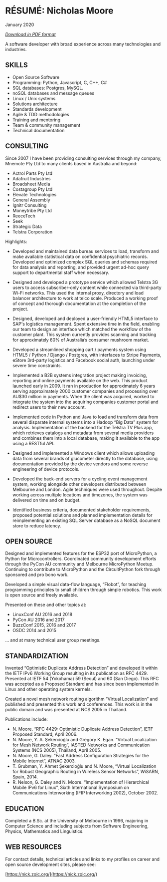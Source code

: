 ﻿# RÉSUMÉ: Nicholas Moore
January 2020

*[Download in PDF format](./resume-nick-moore-2020-1.pdf)*

A software developer with broad experience across many technologies and industries.

## SKILLS

* Open Source Software 
* Programming: Python, Javascript, C, C++, C#
* SQL databases: Postgres, MySQL.
* noSQL databases and message queues 
* Linux / Unix systems
* Solutions architecture
* Standards development
* Agile & TDD methodologies
* Training and mentoring
* Team & community management
* Technical documentation


## CONSULTING

Since 2007 I have been providing consulting services through my company, Mnemote Pty Ltd to many clients based in Australia and beyond:

* Actrol Parts Pty Ltd
* Adafruit Industries
* Broadsheet Media
* Costagroup Pty Ltd
* Elevate Technologies
* General Assembly
* Ignitr Consulting
* Moneytribe Pty Ltd
* ReeceTech
* Seek
* Strategic Data
* Telstra Corporation

Highlights:

* Developed and maintained data bureau services to load, transform and make available statistical data on confidential psychiatric records. Developed and optimized complex SQL queries and schemas required for data analysis and reporting, and provided urgent ad-hoc query support to departmental staff when necessary.

* Designed and developed a prototype service which allowed Telstra 3G users to access subscriber-only content while connected via third-party Wi-Fi networks. This used the internal proxy, directory and load balancer architecture to work at telco scale. Produced a working proof of concept and thorough documentation at the completion of the project.

* Designed, developed and deployed a user-friendly HTML5 interface to SAP's logistics management.  Spent extensive time in the field, enabling our team to design an interface which matched the workflow of the customer plant. This system currently provides scanning and tracking for approximately 60% of Australia’s consumer mushroom market.

* Developed a streamlined shopping cart / payments system using HTML5 / Python / Django / Postgres, with interfaces to Stripe Payments, eStore 3rd-party logistics and Facebook social auth, launching under severe time constraints.

* Implemented a B2B systems integration project making invoicing, reporting and online payments available on the web. This product launched early in 2009.  It ran in production for approximately 6 years serving approximately 2000 customer companies and processing over AU$30 million in payments.  When the client was acquired, worked to integrate the system into the acquiring companies customer portal and redirect users to their new account.

* Implemented code in Python and Java to load and transform data from several disparate internal systems into a Hadoop “Big Data” system for analysis. Implementation of the backend for the Telstra TV Plus app, which retrieves catalogs and metadata from several media providers and combines them into a local database, making it available to the app using a RESTful API.

* Designed and implemented a Windows client which allows uploading data from several brands of glucometer directly to the database, using documentation provided by the device vendors and some reverse engineering of device protocols.

* Developed the back-end servers for a cycling event management system, working alongside other developers distributed between Melbourne and London.  Agile techniques were used throughout.  Despite working across multiple locations and timezones, the system was delivered on time and on budget.

* Identified business criteria, documented stakeholder requirements, proposed potential solutions and planned implementation details for reimplementing an existing SQL Server database as a NoSQL document store to reduce latency.


## OPEN SOURCE

Designed and implemented features for the ESP32 port of MicroPython, a Python for Microcontrollers. Coordinated community development efforts through the PyCon AU community and Melbourne MicroPython Meetup.  Continuing to contribute to MicroPython and the CircuitPython fork through sponsored and pro bono work.

Developed a simple visual data-flow language, “Flobot”, for teaching programming principles to small children through simple robotics.  This work is open source and freely available.

Presented on these and other topics at:
      
* LinuxConf AU 2016 and 2018
* PyCon AU 2016 and 2017
* BuzzConf 2015, 2016 and 2017
* OSDC 2014 and 2015
      
… and at many technical user group meetings.


## STANDARDIZATION

Invented “Optimistic Duplicate Address Detection” and developed it within the IETF IPv6 Working Group resulting in its publication as RFC 4429.  Presented at IETF 54 (Yokohama) 59 (Seoul) and 60 (San Diego).  This RFC was accepted as a Proposed Standard and has since been implemented in Linux and other operating system kernels.

Created a novel mesh network routing algorithm “Virtual Localization” and published and presented this work and conferences. This work is in the public domain and was presented at NCS 2005 in Thailand.

Publications include:

* N. Moore. “RFC 4429: Optimistic Duplicate Address Detection”, IETF Proposed Standard, April 2006.
* N. Moore, Y. A. Şekercioğlu and Gregory K. Egan. “Virtual Localization for Mesh Network Routing”, IASTED Networks and Communication Systems (NCS 2005), Thailand, April 2005.
* N. Moore, G. Daley. “Fast Address Configuration Strategies for the Mobile Internet”, ATNAC 2003.
* T. Grubman, Y. Ahmet Şekercioğlu and N. Moore, “Virtual Localization for Robust Geographic Routing in Wireless Sensor Networks”, WiSARN, Spain, 2014.
* R. Nelson, G. Daley and N. Moore. “Implementation of Hierarchical Mobile IPv6 for Linux”, Sixth International Symposium on Communications Interworking (IFIP Interworking 2002), October 2002.
      

## EDUCATION

Completed a B.Sc. at the University of Melbourne in 1996, majoring in Computer Science and including subjects from Software Engineering, Physics, Mathematics and Linguistics.  


## WEB RESOURCES

For contact details, technical articles and links to my profiles on career and open source development sites, please see:

[https://nick.zoic.org/](https://nick.zoic.org/)

